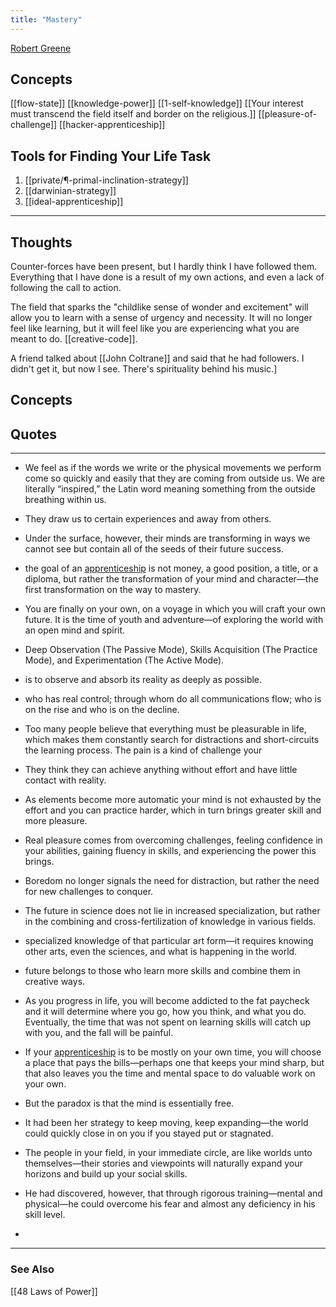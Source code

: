 ```yaml
---
title: "Mastery"
---
```

[Robert Greene](Robert-Greene.md)

## Concepts

[[flow-state]]
[[knowledge-power]]
[[1-self-knowledge]]
[[Your interest must transcend the field itself and border on the religious.]]
[[pleasure-of-challenge]]
[[hacker-apprenticeship]]


## Tools for Finding Your Life Task
1. [[private/¶-primal-inclination-strategy]]
2. [[darwinian-strategy]]
3. [[ideal-apprenticeship]]

----
## Thoughts

Counter-forces have been present, but I hardly think I have followed them. Everything that I have done is a result of my own actions, and even a lack of following the call to action.

The field that sparks the "childlike sense of wonder and excitement" will allow you to learn with a sense of urgency and necessity. It will no longer feel like learning, but it will feel like you are experiencing what you are meant to do. [[creative-code]]. 

A friend talked about [[John Coltrane]] and said that he had followers. I didn't get it, but now I see. There's spirituality behind his music.]

## Concepts

## Quotes
---

- We feel as if the words we write or the physical movements we perform come so quickly and easily that they are coming from outside us. We are literally “inspired,” the Latin word meaning something from the outside breathing within us.

- They draw us to certain experiences and away from others.

- Under the surface, however, their minds are transforming in ways we cannot see but contain all of the seeds of their future success.

- the goal of an [apprenticeship](apprenticeship.md) is not money, a good position, a title, or a diploma, but rather the transformation of your mind and character—the first transformation on the way to mastery.

- You are finally on your own, on a voyage in which you will craft your own future. It is the time of youth and adventure—of exploring the world with an open mind and spirit.

- Deep Observation (The Passive Mode), Skills Acquisition (The Practice Mode), and Experimentation (The Active Mode).

- is to observe and absorb its reality as deeply as possible.

- who has real control; through whom do all communications flow; who is on the rise and who is on the decline.

- Too many people believe that everything must be pleasurable in life, which makes them constantly search for distractions and short-circuits the learning process. The pain is a kind of challenge your

- They think they can achieve anything without effort and have little contact with reality.

- As elements become more automatic your mind is not exhausted by the effort and you can practice harder, which in turn brings greater skill and more pleasure.

- Real pleasure comes from overcoming challenges, feeling confidence in your abilities, gaining fluency in skills, and experiencing the power this brings.

- Boredom no longer signals the need for distraction, but rather the need for new challenges to conquer.

- The future in science does not lie in increased specialization, but rather in the combining and cross-fertilization of knowledge in various fields.

- specialized knowledge of that particular art form—it requires knowing other arts, even the sciences, and what is happening in the world.

- future belongs to those who learn more skills and combine them in creative ways.

- As you progress in life, you will become addicted to the fat paycheck and it will determine where you go, how you think, and what you do. Eventually, the time that was not spent on learning skills will catch up with you, and the fall will be painful.

- If your [apprenticeship](apprenticeship.md) is to be mostly on your own time, you will choose a place that pays the bills—perhaps one that keeps your mind sharp, but that also leaves you the time and mental space to do valuable work on your own.

- But the paradox is that the mind is essentially free.

- It had been her strategy to keep moving, keep expanding—the world could quickly close in on you if you stayed put or stagnated.

- The people in your field, in your immediate circle, are like worlds unto themselves—their stories and viewpoints will naturally expand your horizons and build up your social skills.

- He had discovered, however, that through rigorous training—mental and physical—he could overcome his fear and almost any deficiency in his skill level.
- 

----
### See Also
[[48 Laws of Power]]